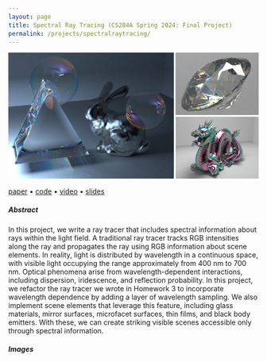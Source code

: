 ```yaml
---
layout: page
title: Spectral Ray Tracing (CS284A Spring 2024: Final Project)
permalink: /projects/spectralraytracing/
---
```

![Renders](/assets/spectral/images/final_renders.png)

[paper](/assets/spectral/Spectral_Raytracing.pdf) • [code]() • [video]() • [slides]()

##### Abstract
In this project, we write a ray tracer that includes spectral information about rays within the light field. A traditional ray tracer tracks RGB intensities along the ray and propagates the ray using RGB information about scene elements. In reality, light is distributed by wavelength in a continuous space, with visible light occupying the range approximately from 400 nm to 700 nm. Optical phenomena arise from wavelength-dependent interactions, including dispersion, iridescence, and reflection probability. In this project, we refactor the ray tracer we wrote in Homework 3 to incorporate wavelength dependence by adding a layer of wavelength sampling. We also implement scene elements that leverage this feature, including glass materials, mirror surfaces, microfacet surfaces, thin films, and black body emitters. With these, we can create striking visible scenes accessible only through spectral information.

##### Images
